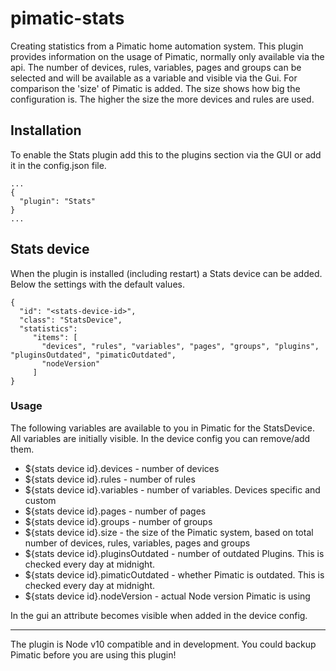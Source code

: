 pimatic-stats
===================

Creating statistics from a Pimatic home automation system.
This plugin provides information on the usage of Pimatic, normally only available via the api.
The number of devices, rules, variables, pages and groups can be selected and will be available as a variable and visible via the Gui. For comparison the 'size' of Pimatic is added. The size shows how big the configuration is. The higher the size the more devices and rules are used.

Installation
------------
To enable the Stats plugin add this to the plugins section via the GUI or add it in the config.json file.

```
...
{
  "plugin": "Stats"
}
...
```

Stats device
-----------------
When the plugin is installed (including restart) a Stats device can be added. Below the settings with the default values.

```
{
  "id": "<stats-device-id>",
  "class": "StatsDevice",
  "statistics":
  	 "items": [
       "devices", "rules", "variables", "pages", "groups", "plugins", "pluginsOutdated", "pimaticOutdated",
       "nodeVersion"
     ]
}
```
### Usage

The following variables are available to you in Pimatic for the StatsDevice. All variables are initially visible. In the device config you can remove/add them.

* ${stats device id}.devices          - number of devices
* ${stats device id}.rules            - number of rules
* ${stats device id}.variables        - number of variables. Devices specific and custom
* ${stats device id}.pages            - number of pages
* ${stats device id}.groups           - number of groups
* ${stats device id}.size      	      - the size of the Pimatic system,  based on total number of devices, rules, variables, pages and groups
* ${stats device id}.pluginsOutdated  - number of outdated Plugins. This is checked every day at midnight.
* ${stats device id}.pimaticOutdated  - whether Pimatic is outdated. This is checked every day at midnight.
* ${stats device id}.nodeVersion      - actual Node version Pimatic is using


In the gui an attribute becomes visible when added in the device config.

---------

The plugin is Node v10 compatible and in development. You could backup Pimatic before you are using this plugin!
